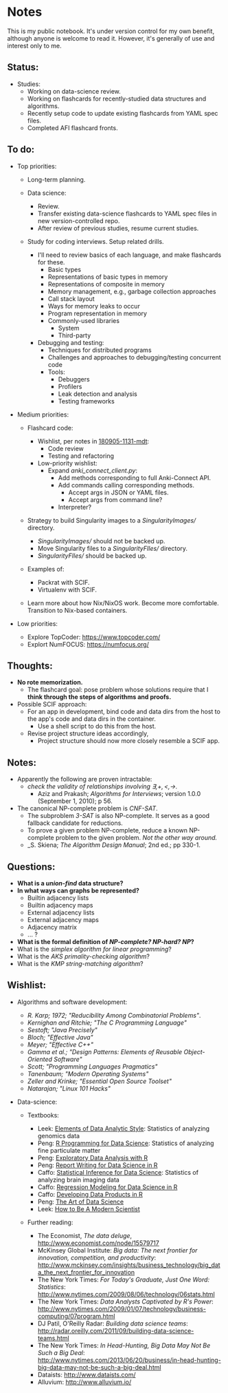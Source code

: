 # Notes

This is my public notebook. It's under version control for my own benefit, although anyone is welcome to read it. However, it's generally of use and interest only to me.


## Status:

- Studies:
  - Working on data-science review.
  - Working on flashcards for recently-studied data structures and algorithms.
  - Recently setup code to update existing flashcards from YAML spec files.
  - Completed AFI flashcard fronts.


## To do:

- Top priorities:
  - Long-term planning.

  - Data science:
    - Review.
    - Transfer existing data-science flashcards to YAML spec files in new version-controlled repo.
    - After review of previous studies, resume current studies.

  - Study for coding interviews. Setup related drills.
    - I'll need to review basics of each language, and make flashcards for these.
      - Basic types
      - Representations of basic types in memory
      - Representations of composite in memory
      - Memory management, e.g., garbage collection approaches
      - Call stack layout
      - Ways for memory leaks to occur
      - Program representation in memory
      - Commonly-used libraries
        - System
        - Third-party
    - Debugging and testing:
      - Techniques for distributed programs
      - Challenges and approaches to debugging/testing concurrent code
      - Tools:
        - Debuggers
        - Profilers
        - Leak detection and analysis
        - Testing frameworks

- Medium priorities:
  - Flashcard code:
    - Wishlist, per notes in [180905-1131-mdt](180905-1131-mdt_flashcards-and-datascience.Rmd):
      - Code review
      - Testing and refactoring
    - Low-priority wishlist:
      - Expand _anki_connect_client.py_:
        - Add methods corresponding to full Anki-Connect API.
        - Add commands calling corresponding methods.
          - Accept args in JSON or YAML files.
          - Accept args from command line?
        - Interpreter?

  - Strategy to build Singularity images to a _SingularityImages/_ directory.
    - _SingularityImages/_ should not be backed up.
    - Move Singularity files to a _SingularityFIles/_ directory.
    - _SingularityFIles/_ should be backed up.

  - Examples of:
    - Packrat with SCIF.
    - Virtualenv with SCIF.

  - Learn more about how Nix/NixOS work. Become more comfortable. Transition to Nix-based containers.

- Low priorities:
  - Explore TopCoder: https://www.topcoder.com/
  - Explort NumFOCUS: https://numfocus.org/


## Thoughts:

- **No rote memorization.**
  - The flashcard goal: pose problem whose solutions require that I **think through the steps of algorithms and proofs.**
- Possible SCIF approach:
  - For an app in development, bind code and data dirs from the host to the app's code and data dirs in the container.
    - Use a shell script to do this from the host.
  - Revise project structure ideas accordingly,
    - Project structure should now more closely resemble a SCIF app.


## Notes:

- Apparently the following are proven intractable:
  - _check the validity of relationships involving $\exists, +, <, \rightarrow$._
    - Aziz and Prakash; _Algorithms for Interviews_; version 1.0.0 (September 1, 2010); p 56.
- The canonical NP-complete problem is _CNF-SAT_.
  - The subproblem _3-SAT_ is also NP-complete. It serves as a good fallback candidate for reductions.
  - To prove a given problem NP-complete, reduce a known NP-complete problem to the given problem. _Not the other way around._
  - _S. Skiena; _The Algorithm Design Manual_; 2nd ed.; pp 330-1.


## Questions:

- **What is a _union-find_ data structure?**
- **In what ways can graphs be represented?**
  - Builtin adjacency lists
  - Builtin adjacency maps
  - External adjacency lists
  - External adjacency maps
  - Adjacency matrix
  - ... ?
- **What is the formal definition of _NP-complete?_ _NP-hard?_ _NP_?**
- What is the _simplex algorithm for linear programming_?
- What is the _AKS primality-checking algorithm_?
- What is the _KMP string-matching algorithm_?


## Wishlist:

- Algorithms and software development:
  - _R. Karp; 1972; "Reducibility Among Combinatorial Problems"_.
  - _Kernighan and Ritchie; "The C Programming Language"_
  - _Sestoft; "Java Precisely"_
  - _Bloch; "Effective Java"_
  - _Meyer; "Effective C++"_
  - _Gamma et al.; "Design Patterns: Elements of Reusable Object-Oriented Software"_
  - _Scott; "Programming Languages Pragmatics"_
  - _Tanenbaum; "Modern Operating Systems"_
  - _Zeller and Krinke; "Essential Open Source Toolset"_
  - _Natarajan; "Linux 101 Hacks"_

- Data-science:
  - Textbooks:
    - Leek: [Elements of Data Analytic Style](https://leanpub.com/datastyle): Statistics of analyzing genomics data
    - Peng: [R Programming for Data Science](https://leanpub.com/rprogramming?utm_source=DST2&utm_medium=Reading&utm_campaign=DST2): Statistics of analyzing fine particulate matter
    - Peng: [Exploratory Data Analysis with R](https://leanpub.com/exdata?utm_source=DST2&utm_medium=Reading&utm_campaign=DST2)
    - Peng: [Report Writing for Data Science in R](https://leanpub.com/reportwriting?utm_source=DST2&utm_medium=Reading&utm_campaign=DST2)
    - Caffo: [Statistical Inference for Data Science](https://leanpub.com/LittleInferenceBook): Statistics of analyzing brain imaging data
    - Caffo: [Regression Modeling for Data Science in R](https://leanpub.com/regmods)
    - Caffo: [Developing Data Products in R](https://leanpub.com/ddp)
    - Peng: [The Art of Data Science](https://leanpub.com/artofdatascience?utm_source=DST2&utm_medium=Reading&utm_campaign=DST2)
    - Leek: [How to Be A Modern Scientist](https://leanpub.com/modernscientist)

  - Further reading:

    - The Economist, *The data deluge*, http://www.economist.com/node/15579717
    - McKinsey Global Institute: *Big data: The next frontier for innovation, competition, and productivity*: http://www.mckinsey.com/insights/business_technology/big_data_the_next_frontier_for_innovation
    - The New York Times: *For Today's Graduate, Just One Word: Statistics*: http://www.nytimes.com/2009/08/06/technology/06stats.html
    - The New York Times: *Data Analysts Captivated by R's Power*: http://www.nytimes.com/2009/01/07/technology/business-computing/07program.html
    - DJ Patil, O'Reilly Radar: *Building data science teams*: http://radar.oreilly.com/2011/09/building-data-science-teams.html
    - The New York Times: *In Head-Hunting, Big Data May Not Be Such a Big Deal*: http://www.nytimes.com/2013/06/20/business/in-head-hunting-big-data-may-not-be-such-a-big-deal.html
    - Dataists: http://www.dataists.com/
    - Alluvium: http://www.alluvium.io/

